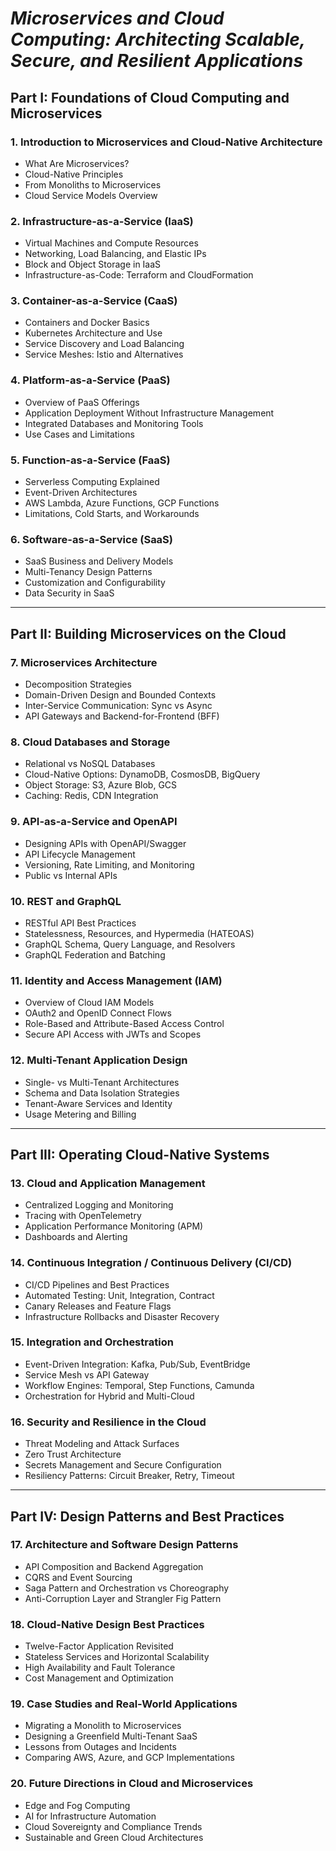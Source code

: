 # _Microservices and Cloud Computing: Architecting Scalable, Secure, and Resilient Applications_

## Part I: Foundations of Cloud Computing and Microservices

### 1. Introduction to Microservices and Cloud-Native Architecture
- What Are Microservices?
- Cloud-Native Principles
- From Monoliths to Microservices
- Cloud Service Models Overview

### 2. Infrastructure-as-a-Service (IaaS)
- Virtual Machines and Compute Resources
- Networking, Load Balancing, and Elastic IPs
- Block and Object Storage in IaaS
- Infrastructure-as-Code: Terraform and CloudFormation

### 3. Container-as-a-Service (CaaS)
- Containers and Docker Basics
- Kubernetes Architecture and Use
- Service Discovery and Load Balancing
- Service Meshes: Istio and Alternatives

### 4. Platform-as-a-Service (PaaS)
- Overview of PaaS Offerings
- Application Deployment Without Infrastructure Management
- Integrated Databases and Monitoring Tools
- Use Cases and Limitations

### 5. Function-as-a-Service (FaaS)
- Serverless Computing Explained
- Event-Driven Architectures
- AWS Lambda, Azure Functions, GCP Functions
- Limitations, Cold Starts, and Workarounds

### 6. Software-as-a-Service (SaaS)
- SaaS Business and Delivery Models
- Multi-Tenancy Design Patterns
- Customization and Configurability
- Data Security in SaaS

---

## Part II: Building Microservices on the Cloud

### 7. Microservices Architecture
- Decomposition Strategies
- Domain-Driven Design and Bounded Contexts
- Inter-Service Communication: Sync vs Async
- API Gateways and Backend-for-Frontend (BFF)

### 8. Cloud Databases and Storage
- Relational vs NoSQL Databases
- Cloud-Native Options: DynamoDB, CosmosDB, BigQuery
- Object Storage: S3, Azure Blob, GCS
- Caching: Redis, CDN Integration

### 9. API-as-a-Service and OpenAPI
- Designing APIs with OpenAPI/Swagger
- API Lifecycle Management
- Versioning, Rate Limiting, and Monitoring
- Public vs Internal APIs

### 10. REST and GraphQL
- RESTful API Best Practices
- Statelessness, Resources, and Hypermedia (HATEOAS)
- GraphQL Schema, Query Language, and Resolvers
- GraphQL Federation and Batching

### 11. Identity and Access Management (IAM)
- Overview of Cloud IAM Models
- OAuth2 and OpenID Connect Flows
- Role-Based and Attribute-Based Access Control
- Secure API Access with JWTs and Scopes

### 12. Multi-Tenant Application Design
- Single- vs Multi-Tenant Architectures
- Schema and Data Isolation Strategies
- Tenant-Aware Services and Identity
- Usage Metering and Billing

---

## Part III: Operating Cloud-Native Systems

### 13. Cloud and Application Management
- Centralized Logging and Monitoring
- Tracing with OpenTelemetry
- Application Performance Monitoring (APM)
- Dashboards and Alerting

### 14. Continuous Integration / Continuous Delivery (CI/CD)
- CI/CD Pipelines and Best Practices
- Automated Testing: Unit, Integration, Contract
- Canary Releases and Feature Flags
- Infrastructure Rollbacks and Disaster Recovery

### 15. Integration and Orchestration
- Event-Driven Integration: Kafka, Pub/Sub, EventBridge
- Service Mesh vs API Gateway
- Workflow Engines: Temporal, Step Functions, Camunda
- Orchestration for Hybrid and Multi-Cloud

### 16. Security and Resilience in the Cloud
- Threat Modeling and Attack Surfaces
- Zero Trust Architecture
- Secrets Management and Secure Configuration
- Resiliency Patterns: Circuit Breaker, Retry, Timeout

---

## Part IV: Design Patterns and Best Practices

### 17. Architecture and Software Design Patterns
- API Composition and Backend Aggregation
- CQRS and Event Sourcing
- Saga Pattern and Orchestration vs Choreography
- Anti-Corruption Layer and Strangler Fig Pattern

### 18. Cloud-Native Design Best Practices
- Twelve-Factor Application Revisited
- Stateless Services and Horizontal Scalability
- High Availability and Fault Tolerance
- Cost Management and Optimization

### 19. Case Studies and Real-World Applications
- Migrating a Monolith to Microservices
- Designing a Greenfield Multi-Tenant SaaS
- Lessons from Outages and Incidents
- Comparing AWS, Azure, and GCP Implementations

### 20. Future Directions in Cloud and Microservices
- Edge and Fog Computing
- AI for Infrastructure Automation
- Cloud Sovereignty and Compliance Trends
- Sustainable and Green Cloud Architectures
